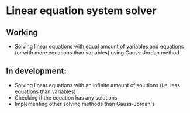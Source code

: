# Linear equation system solver
## Working
- Solving linear equations with equal amount of variables and equations (or with more equations than variables) using Gauss-Jordan method
## In development:
- Solving linear equations with an infinite amount of solutions (i.e. less equations than variables)
- Checking if the equation has any solutions
- Implementing other solving methods than Gauss-Jordan's